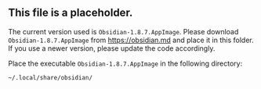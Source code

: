 ## This file is a placeholder.  
The current version used is `Obsidian-1.8.7.AppImage`.
Please download `Obsidian-1.8.7.AppImage` from https://obsidian.md and place it in this folder.
If you use a newer version, please update the code accordingly.

Place the executable `Obsidian-1.8.7.AppImage` in the following directory: 
```bash
~/.local/share/obsidian/
```
